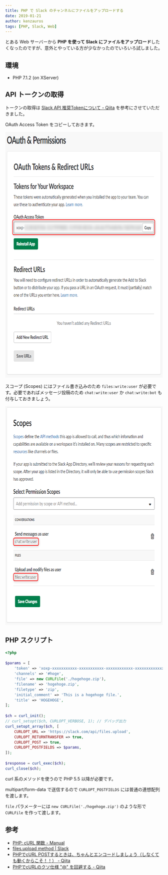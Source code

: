 ```yaml
---
title: PHP で Slack のチャンネルにファイルをアップロードする
date: 2019-01-21
author: kenzauros
tags: [PHP, Slack, Web]
---
```


とある Web サーバーから **PHP を使って Slack にファイルをアップロード**したくなったのですが、意外とやっている方が少なかったのでいろいろ試しました。

## 環境

- PHP 7.1.2 (on XServer)

## API トークンの取得

トークンの取得は [Slack API 推奨Tokenについて - Qiita](https://qiita.com/ykhirao/items/3b19ee6a1458cfb4ba21) を参考にさせていただきました。

OAuth Access Token をコピーしておきます。

<a href="images/upload-files-to-slack-channel-by-php-1.png"><img src="images/upload-files-to-slack-channel-by-php-1.png" alt="" width="760" height="787" class="aligncenter size-full wp-image-8606" /></a>

スコープ (Scopes) にはファイル書き込みのため `files:write:user` が必要です。必要であればメッセージ投稿のため `chat:write:user` か `chat:write:bot` も付与しておきましょう。

<a href="images/upload-files-to-slack-channel-by-php-2.png"><img src="images/upload-files-to-slack-channel-by-php-2.png" alt="" width="755" height="701" class="aligncenter size-full wp-image-8605" /></a>

## PHP スクリプト

```php
<?php

$params = [
    'token' => 'xoxp-xxxxxxxxxxx-xxxxxxxxxxx-xxxxxxxxxxxx-xxxxxxxxxxxxxxxxxxxxxxxxxxxxxxxx',
    'channels' => '#hoge',
    'file' => new CURLFile('./hogehoge.zip'),
    'filename' => 'hogehoge.zip',
    'filetype' => 'zip',
    'initial_comment' => 'This is a hogehoge file.',
    'title' => 'HOGEHOGE',
];

$ch = curl_init();
// curl_setopt($ch, CURLOPT_VERBOSE, 1); // デバッグ出力
curl_setopt_array($ch, [
    CURLOPT_URL => 'https://slack.com/api/files.upload',
    CURLOPT_RETURNTRANSFER => true,
    CURLOPT_POST => true,
    CURLOPT_POSTFIELDS => $params,
]);

$response = curl_exec($ch);
curl_close($ch);
```

curl 系のメソッドを使うので PHP 5.5 以降が必要です。

multipart/form-data で送信するので `CURLOPT_POSTFIELDS` には普通の連想配列を渡します。

`file` パラメーターには `new CURLFile('./hogehoge.zip')` のような形で `CURLFile` を作って渡します。

## 参考

- [PHP: cURL 関数 - Manual](http://php.net/manual/ja/ref.curl.php)
- [files.upload method | Slack](https://api.slack.com/methods/files.upload)
- [PHPでcURL POSTするときは、ちゃんとエンコードしましょう（しなくても動くからこそ！！） - Qiita](https://qiita.com/mochieer/items/ff140b5fd30deddf7ff8)
- [PHPでcURLのクソ仕様 &quot;@&quot; を回避する - Qiita](https://qiita.com/mpyw/items/c2d2f9cf67072e926721)